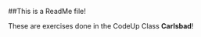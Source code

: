 ##This is a ReadMe file!

These are exercises done in the CodeUp Class  <strong>Carlsbad</strong>!

